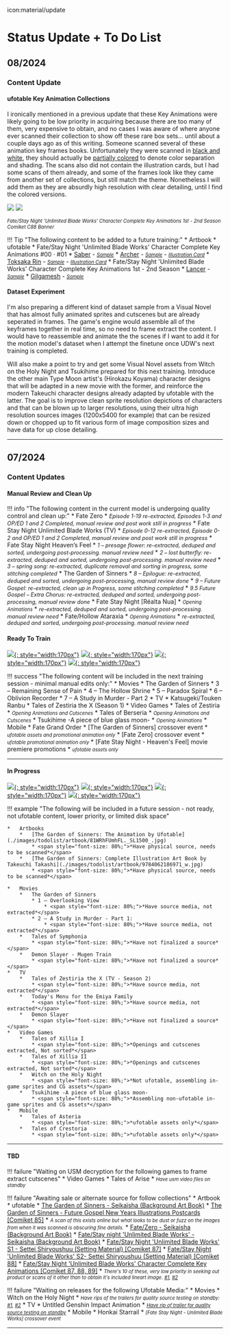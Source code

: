 icon:material/update
# Status Update + To Do List

## 08/2024

### Content Update

#### ufotable Key Animation Collections

I ironically mentioned in a previous update that these Key Animations were likely going to be low priority in acquiring because there are too many of them, very expensive to obtain, and no cases I was aware of where anyone ever scanned their collection to show off these rare box sets... until about a couple days ago as of this writing. Someone scanned several of these animation key frames books. Unfortunately they were scanned in [black and white](./images/todolist/artbook/keyframe/092.jpg), they should actually be [partially colored](./images/todolist/artbook/keyframe/UwZjAmaV.jpeg) to denote color separation and shading. The scans also did not contain the illustration cards, but I had some scans of them already, and some of the frames look like they came from another set of collections, but still match the theme. Nonetheless I will add them as they are absurdly high resolution with clear detailing, until I find the colored versions.

[![](./images/todolist/full/AEFigp5.jpeg#only-light)](./images/todolist/full/AEFigp5.jpeg)
[![](./images/todolist/full/AEFigp5.png#only-dark)](./images/todolist/full/AEFigp5.png)

<span style="font-size: 80%;">*Fate/Stay Night 'Unlimited Blade Works' Character Complete Key Animations 1st - 2nd Season Comiket C88 Banner*</span>

!!! Tip "The following content to be added to a future training:"
    *   Artbook
        *   ufotable 
            *   Fate/Stay Night 'Unlimited Blade Works' Character Complete Key Animations #00 · #01
                * [Saber](./images/todolist/artbook/1182551.jpeg) - <span style="font-size: 80%;">*[Sample](./images/todolist/artbook/keyframe/093.jpg)*</span>
                * [Archer](./images/todolist/artbook/1182553.jpeg) - <span style="font-size: 80%;">*[Sample](./images/todolist/artbook/keyframe/073.jpg)*</span> - <span style="font-size: 80%;">*[Illustration Card](./images/todolist/artbook/678218.jpg)*</span>
                * [Toksaka Rin](./images/todolist/artbook/1182552.jpeg) - <span style="font-size: 80%;">*[Sample](./images/todolist/artbook/keyframe/161.jpg)*</span> - <span style="font-size: 80%;">*[Illustration Card](./images/todolist/artbook/678217.jpg)*</span> 
            *   Fate/Stay Night 'Unlimited Blade Works' Character Complete Key Animations 1st - 2nd Season
                * [Lancer](./images/todolist/artbook/55C0AA984A2C740018.jpg) - <span style="font-size: 80%;">*[Sample](./images/todolist/artbook/keyframe/008.jpg)*</span>
                * [Gilgamesh](./images/todolist/artbook/55C0AA964A025B0032.jpg) - <span style="font-size: 80%;">*[Sample](./images/todolist/artbook/keyframe/064.jpg)*</span>

#### Dataset Experiment

I'm also preparing a different kind of dataset sample from a Visual Novel that has almost fully animated sprites and cutscenes but are already seperated in frames. The game's engine would assemble all of the keyframes together in real time, so no need to frame extract the content. I would have to reassemble and animate the the scenes if I want to add it for the motion model's dataset when I attempt the finetune once UDW's next training is completed.

Will also make a point to try and get some Visual Novel assets from Witch on the Holy Night and Tsukihime prepared for this next training. Introduce the other main Type Moon artist's (Hirokazu Koyama) character designs that will be adapted in a new movie with the former, and reinforce the modern Takeuchi character designs already adapted by ufotable with the latter. The goal is to improve clean sprite resolution depictions of characters and that can be blown up to larger resolutions, using their ultra high resolution sources images (1200x5400 for example) that can be resized down or chopped up to fit various form of image composition sizes and have data for up close detailing.

---

## 07/2024

### Content Updates

#### Manual Review and Clean Up

!!! info "The following content in the current model is undergoing quality control and clean up:"
    * Fate Zero
        * <span style="font-size: 90%;">*Episode 1-19 re-extracted, Episodes 1-3 and OP/ED 1 and 2 Completed, manual review and post work still in progress*</span>
    * Fate Stay Night Unlimited Blade Works (TV)
        * <span style="font-size: 90%;">*Episode 0-12 re-extracted, Episode 0-2 and OP/ED 1 and 2 Completed, manual review and post work still in progress*</span>
    * Fate Stay Night Heaven’s Feel
        * <span style="font-size: 90%;">*1 – presage flower: re-extracted, deduped and sorted, undergoing post-processing. manual review need*</span>
        * <span style="font-size: 90%;">*2 – lost butterfly: re-extracted, deduped and sorted, undergoing post-processing. manual review need*</span>
        * <span style="font-size: 90%;">*3 – spring song: re-extracted, duplicate removal and sorting in progress, some stitching completed*</span>
    * The Garden of Sinners 
        * <span style="font-size: 90%;">*8 – Epilogue: re-extracted, deduped and sorted, undergoing post-processing, manual review done*</span>
        * <span style="font-size: 90%;">*9 – Future Gospel: re-extracted, clean up in Progress, some stitching completed*</span>
        * <span style="font-size: 90%;">*9.5 Future Gospel – Extra Chorus: re-extracted, deduped and sorted, undergoing post-processing, manual review done*</span>
    * Fate Stay Night [Réalta Nua]
        * <span style="font-size: 80%;">*Opening Animations*</span>
            * <span style="font-size: 90%;">*re-extracted, deduped and sorted, undergoing post-processing. manual review need*</span>
    * Fate/Hollow Ataraxia
        * <span style="font-size: 80%;">*Opening Animations*</span>
            * <span style="font-size: 90%;">*re-extracted, deduped and sorted, undergoing post-processing. manual review need*</span>


#### Ready To Train

[![](./images/todolist/thumb/Layer-3-Crop.png){: style="width:170px"}](./images/todolist//full/knk6.jpg)
[![](./images/todolist/thumb/Layer-2-Crop.png){: style="width:170px"}](./images/todolist/full/tozx.jpg)
[![](./images/todolist/thumb/Layer-1-Crop.png){: style="width:170px"}](./images/todolist/full/ktrfull.jpg)
[![](./images/todolist/thumb/Layer-4-Crop.png){: style="width:170px"}](./images/todolist/full/tob.png)


!!! success "The following content will be included in the next training session - minimal manual edits only:"
    *   Movies
        *   The Garden of Sinners 
            * 3 – Remaining Sense of Pain
            * 4 – The Hollow Shrine
            * 5 – Paradox Spiral
            * 6 – Oblivion Recorder
            * 7 – A Study in Murder - Part 2
    *   TV 
        *   Katsugeki/Touken Ranbu
        *   Tales of Zestiria the X  (Season 1)
    *   Video Games
        *   Tales of Zestiria
            * <span style="font-size: 80%;">*Opening Animations and Cutscenes*</span>
        *   Tales of Berseria
            * <span style="font-size: 80%;">*Opening Animations and Cutscenes*</span>
        *   Tsukihime -A piece of blue glass moon-
            * <span style="font-size: 80%;">*Opening Animations*</span>
    *   Mobile
        *   Fate Grand Order
            *   [The Garden of Sinners] crossover event
                * <span style="font-size: 80%;">*ufotable assets and promotional animation only*</span>
            *   [Fate Zero] crossover event
                * <span style="font-size: 80%;">*ufotable promotional animation only*</span>
            *   [Fate Stay Night - Heaven's Feel] movie premiere promotions
                * <span style="font-size: 80%;">*ufotable assets only*</span>

----

#### In Progress

[![](./images/todolist/thumb/Layer-5-Crop.png){: style="width:170px"}](./images/todolist//full/tsukire.jpg)
[![](./images/todolist/thumb/Layer-6-Crop.png){: style="width:170px"}](./images/todolist/full/mahoyofull.png)
[![](./images/todolist/thumb/Layer-7-Crop.png){: style="width:170px"}](./images/todolist/full/tos.jpg)
[![](./images/todolist/thumb/Layer-8-Crop.png){: style="width:170px"}](./images/todolist/full/kny.png)

!!! example "The following will be included in a future session - not ready, not ufotable content, lower priority, or limited disk space"

    *   Artbooks
        *   [The Garden of Sinners: The Animation by Ufotable](./images/todolist/artbook/81WRhFUmhFL._SL1500_.jpg)
            * <span style="font-size: 80%;">*Have physical source, needs to be scanned*</span>
        *   [The Garden of Sinners: Complete Illustration Art Book by Takeuchi Takashi](./images/todolist/artbook/9784062186971_w.jpg)
            * <span style="font-size: 80%;">*Have physical source, needs to be scanned*</span>

    *   Movies
        *   The Garden of Sinners 
            * 1 – Overlooking View
                * <span style="font-size: 80%;">*Have source media, not extracted*</span>
            * 2 – A Study in Murder - Part 1: 
                * <span style="font-size: 80%;">*Have source media, not extracted*</span>
        *   Tales of Symphonia
            * <span style="font-size: 80%;">*Have not finalized a source*</span>
        *   Demon Slayer - Mugen Train
            * <span style="font-size: 80%;">*Have not finalized a source*</span>
    *   TV
        *   Tales of Zestiria the X (TV - Season 2)
            * <span style="font-size: 80%;">*Have source media, not extracted*</span>
        *   Today's Menu for the Emiya Family  
            * <span style="font-size: 80%;">*Have source media, not extracted*</span>     
        *   Demon Slayer
            * <span style="font-size: 80%;">*Have not finalized a source*</span>
    *   Video Games
        *   Tales of Xillia I
            * <span style="font-size: 80%;">*Openings and cutscenes extracted, Not sorted*</span>
        *   Tales of Xillia II
            * <span style="font-size: 80%;">*Openings and cutscenes extracted, Not sorted*</span>
        *   Witch on the Holy Night
            * <span style="font-size: 80%;">*Not ufotable, assembling in-game sprites and CG assets*</span>
        *   Tsukihime -A piece of blue glass moon-
            * <span style="font-size: 80%;">*Assembling non-ufotable in-game sprites and CG assets*</span>
    *   Mobile
        *   Tales of Asteria 
            * <span style="font-size: 80%;">*ufotable assets only*</span>
        *   Tales of Crestoria
            * <span style="font-size: 80%;">*ufotable assets only*</span>

----

#### TBD

!!! failure "Waiting on USM decryption for the following games to frame extract cutscenes"
    *   Video Games
        *   Tales of Arise
            *   <span style="font-size: 80%;">*Have usm video files on standby*</span>

!!! failure "Awaiting sale or alternate source for follow collections"
    *   Artbook
        *   ufotable 
            *   [The Garden of Sinners - Seikaisha (Background Art Book)](./images/todolist/artbook/91vngIKYgCL._SL1500_.jpg)
            *   [The Garden of Sinners - Future Gospel New Years Illustrations Postcards [Comiket 85]](./images/todolist/artbook/000.jpg)
                * <span style="font-size: 80%;">*A scan of this exists online but what looks to be dust or fuzz on the images from when it was scanned is obscuring fine details.*</span>
            *   [Fate/Zero - Seikaisha (Background Art Book)](./images/todolist/artbook/91NlW-xGcBL._SL1500_.jpg)
            *   [Fate/Stay night 'Unlimited Blade Works' - Seikaisha (Background Art Book)](./images/todolist/artbook/9784062198738_w.jpg)
            *   [Fate/Stay Night 'Unlimited Blade Works' S1 - Settei Shiryoushuu (Setting Material) [Comiket 87]](./images/todolist/artbook/55C0AAA247644B001F.jpg)
            *   [Fate/Stay Night 'Unlimited Blade Works' S2- Settei Shiryoushuu (Setting Material) [Comiket 88]](./images/todolist/artbook/55C0AA9F470499000C.jpg)
            *   [Fate/Stay Night 'Unlimited Blade Works' Character Complete Key Animations [Comiket 87, 88, 89]](./images/todolist/artbook/55C0AA924A17CD0025.jpg)
                *   <span style="font-size: 80%;">*There's 10 of these, very low priority in seeking out product or scans of it other than to obtain it's included lineart image. [#1](./images/todolist/artbook/686658.jpg), [#2](./images/todolist/artbook/686659.jpg)*</span>

!!! failure "Waiting on releases for the following Ufotable Media:"
    *   Movies
        *   Witch on the Holy Night
            *   <span style="font-size: 80%;">*Have rips of the trailers for quality source testing on standby: [#1](https://www.youtube.com/watch?v=OujIyh_h-M4), [#2](https://www.youtube.com/watch?v=IqUZ6y6ldeA)*</span>
    *   TV
        *   Untitled Genshin Impact Animation
            *   <span style="font-size: 80%;">*[Have rip of trailer for quality source testing on standby](https://www.youtube.com/watch?v=V07G0_PE2CE)*</span>
    *   Mobile
        *   Honkai Starrail 
            *   <span style="font-size: 80%;">*[Fate Stay Night - Unlimited Blade Works] crossover event*</span>

----